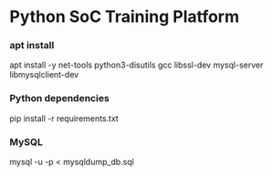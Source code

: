 # Python SoC Training Platform

### apt install
apt install -y net-tools python3-disutils gcc libssl-dev mysql-server libmysqlclient-dev

### Python dependencies
pip install -r requirements.txt

### MySQL
mysql -u <user> -p <db> < mysqldump_db.sql

